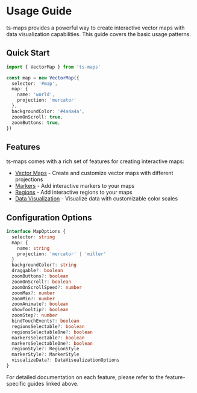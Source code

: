 # Usage Guide

ts-maps provides a powerful way to create interactive vector maps with data visualization capabilities. This guide covers the basic usage patterns.

## Quick Start

```typescript
import { VectorMap } from 'ts-maps'

const map = new VectorMap({
  selector: '#map',
  map: {
    name: 'world',
    projection: 'mercator'
  },
  backgroundColor: '#4a4a4a',
  zoomOnScroll: true,
  zoomButtons: true,
})
```

## Features

ts-maps comes with a rich set of features for creating interactive maps:

- [Vector Maps](./features/vector-map.md) - Create and customize vector maps with different projections
- [Markers](./features/markers.md) - Add interactive markers to your maps
- [Regions](./features/regions.md) - Add interactive regions to your maps
- [Data Visualization](./features/data-visualization.md) - Visualize data with customizable color scales

## Configuration Options

```typescript
interface MapOptions {
  selector: string
  map: {
    name: string
    projection: 'mercator' | 'miller'
  }
  backgroundColor?: string
  draggable?: boolean
  zoomButtons?: boolean
  zoomOnScroll?: boolean
  zoomOnScrollSpeed?: number
  zoomMax?: number
  zoomMin?: number
  zoomAnimate?: boolean
  showTooltip?: boolean
  zoomStep?: number
  bindTouchEvents?: boolean
  regionsSelectable?: boolean
  regionsSelectableOne?: boolean
  markersSelectable?: boolean
  markersSelectableOne?: boolean
  regionStyle?: RegionStyle
  markerStyle?: MarkerStyle
  visualizeData?: DataVisualizationOptions
}
```

For detailed documentation on each feature, please refer to the feature-specific guides linked above.
